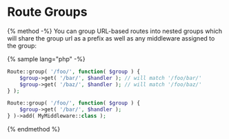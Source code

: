 # Route Groups

{% method -%}
You can group URL-based routes into nested groups which will share the group url as a prefix as well as any middleware assigned to the group:

{% sample lang="php" -%}
```php
Route::group( '/foo/', function( $group ) {
    $group->get( '/bar/', $handler ); // will match '/foo/bar/'
    $group->get( '/baz/', $handler ); // will match '/foo/baz/'
} );

Route::group( '/foo/', function( $group ) {
    $group->get( '/bar/', $handler );
} )->add( MyMiddleware::class );

```
{% endmethod %}

